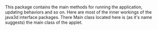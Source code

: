 This package contains the main methods for running the application, updating behaviors and so on.
Here are most of the inner workings of the java3d interface packages.
There Main class located here is (as it's name suggests) the main class of the applet.
